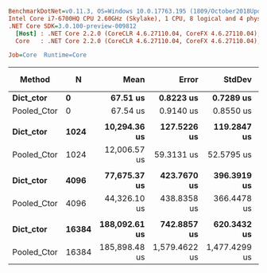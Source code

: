 ``` ini

BenchmarkDotNet=v0.11.3, OS=Windows 10.0.17763.195 (1809/October2018Update/Redstone5)
Intel Core i7-6700HQ CPU 2.60GHz (Skylake), 1 CPU, 8 logical and 4 physical cores
.NET Core SDK=3.0.100-preview-009812
  [Host] : .NET Core 2.2.0 (CoreCLR 4.6.27110.04, CoreFX 4.6.27110.04), 64bit RyuJIT
  Core   : .NET Core 2.2.0 (CoreCLR 4.6.27110.04, CoreFX 4.6.27110.04), 64bit RyuJIT

Job=Core  Runtime=Core  

```
|      Method |     N |          Mean |         Error |        StdDev | Ratio | Gen 0/1k Op | Gen 1/1k Op | Gen 2/1k Op | Allocated Memory/Op |
|------------ |------ |--------------:|--------------:|--------------:|------:|------------:|------------:|------------:|--------------------:|
|   **Dict_ctor** |     **0** |      **67.51 us** |     **0.8223 us** |     **0.7289 us** |  **1.00** |    **114.6240** |           **-** |           **-** |           **352.27 KB** |
| Pooled_Ctor |     0 |      67.54 us |     0.9140 us |     0.8550 us |  1.00 |    126.0986 |           - |           - |           387.49 KB |
|             |       |               |               |               |       |             |             |             |                     |
|   **Dict_ctor** |  **1024** |  **10,294.36 us** |   **127.5226 us** |   **119.2847 us** |  **1.00** |  **44203.1250** |           **-** |           **-** |        **136573.38 KB** |
| Pooled_Ctor |  1024 |  12,006.57 us |    59.3131 us |    52.5795 us |  1.17 |    125.0000 |           - |           - |           387.49 KB |
|             |       |               |               |               |       |             |             |             |                     |
|   **Dict_ctor** |  **4096** |  **77,675.37 us** |   **423.7670 us** |   **396.3919 us** |  **1.00** | **166857.1429** | **166857.1429** | **166857.1429** |        **599908.36 KB** |
| Pooled_Ctor |  4096 |  44,326.10 us |   438.8358 us |   366.4478 us |  0.57 |     83.3333 |           - |           - |           387.49 KB |
|             |       |               |               |               |       |             |             |             |                     |
|   **Dict_ctor** | **16384** | **188,092.61 us** |   **742.8857 us** |   **620.3432 us** |  **1.00** | **563333.3333** | **563333.3333** | **563333.3333** |       **2160550.76 KB** |
| Pooled_Ctor | 16384 | 185,898.48 us | 1,579.4622 us | 1,477.4299 us |  0.99 |           - |           - |           - |           387.49 KB |
